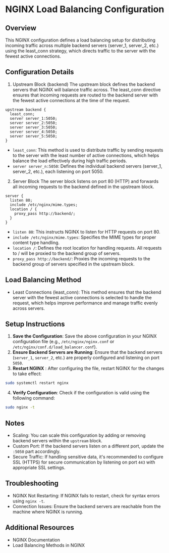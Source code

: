 # NGINX Load Balancing Configuration
## Overview
This NGINX configuration defines a load balancing setup for distributing incoming traffic across multiple backend servers (server_1, server_2, etc.) using the least_conn strategy, which directs traffic to the server with the fewest active connections.

## Configuration Details
1. Upstream Block (backend)
The upstream block defines the backend servers that NGINX will balance traffic across. The least_conn directive ensures that incoming requests are routed to the backend server with the fewest active connections at the time of the request.

```nginx
upstream backend {
  least_conn;
  server server_1:5050;
  server server_2:5050;
  server server_3:5050;
  server server_4:5050;
  server server_5:5050;
}
```
* `least_conn`: This method is used to distribute traffic by sending requests to the server with the least number of active connections, which helps balance the load effectively during high traffic periods.
* `server server_n:5050`: Defines the individual backend servers (server_1, server_2, etc.), each listening on port 5050.
2. Server Block
The server block listens on port 80 (HTTP) and forwards all incoming requests to the backend defined in the upstream block.

```nginx
server {
  listen 80;
  include /etc/nginx/mime.types;
  location / {
    proxy_pass http://backend/;
  }
}
```
* `listen 80`: This instructs NGINX to listen for HTTP requests on port 80.
* `include /etc/nginx/mime.types`: Specifies the MIME types for proper content type handling.
* `location /`: Defines the root location for handling requests. All requests to / will be proxied to the backend group of servers.
* `proxy_pass http://backend/`: Proxies the incoming requests to the backend group of servers specified in the upstream block.

## Load Balancing Method
* Least Connections (least_conn): This method ensures that the backend server with the fewest active connections is selected to handle the request, which helps improve performance and manage traffic evenly across servers.

## Setup Instructions
1. **Save the Configuration**: Save the above configuration in your NGINX configuration file (e.g., `/etc/nginx/nginx.conf` or `/etc/nginx/conf.d/load_balancer.conf`).
2. **Ensure Backend Servers are Running**: Ensure that the backend servers (`server_1`, `server_2`, etc.) are properly configured and listening on port `5050`.
3. **Restart NGINX**  : After configuring the file, restart NGINX for the changes to take effect:
```bash
sudo systemctl restart nginx
```
4. **Verify Configuration**: Check if the configuration is valid using the following command:
```bash
sudo nginx -t
```

## Notes
* Scaling: You can scale this configuration by adding or removing backend servers within the `upstream` block.
* Custom Port: If the backend servers listen on a different port, update the `:5050` part accordingly.
* Secure Traffic: If handling sensitive data, it's recommended to configure SSL (HTTPS) for secure communication by listening on port `443` with appropriate SSL settings.

## Troubleshooting
* NGINX Not Restarting: If NGINX fails to restart, check for syntax errors using `nginx -t`.
* Connection Issues: Ensure the backend servers are reachable from the machine where NGINX is running.

## Additional Resources
* NGINX Documentation
* Load Balancing Methods in NGINX




